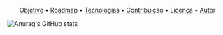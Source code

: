 <p align="center">
 <a href="https://raw.githubusercontent.com/devicons/devicon/master/icons/django/django-original.svg">Objetivo</a> •
 <a href="#roadmap">Roadmap</a> • 
 <a href="#tecnologias">Tecnologias</a> • 
 <a href="#contribuicao">Contribuição</a> • 
 <a href="#licenc-a">Licença</a> • 
 <a href="#autor">Autor</a>
</p>

![Anurag's GitHub stats](https://github-readme-stats.vercel.app/api?username=victor-paravatti&show_icons=true&theme=tokyonight)
